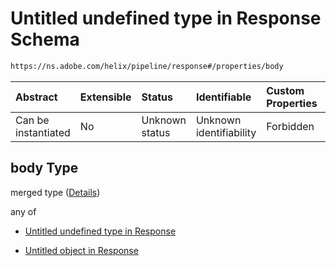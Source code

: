 # Untitled undefined type in Response Schema

```txt
https://ns.adobe.com/helix/pipeline/response#/properties/body
```



| Abstract            | Extensible | Status         | Identifiable            | Custom Properties | Additional Properties | Access Restrictions | Defined In                                                            |
| :------------------ | :--------- | :------------- | :---------------------- | :---------------- | :-------------------- | :------------------ | :-------------------------------------------------------------------- |
| Can be instantiated | No         | Unknown status | Unknown identifiability | Forbidden         | Allowed               | none                | [response.schema.json\*](response.schema.json "open original schema") |

## body Type

merged type ([Details](response-properties-body.md))

any of

*   [Untitled undefined type in Response](response-properties-body-anyof-0.md "check type definition")

*   [Untitled object in Response](response-properties-body-anyof-1.md "check type definition")
